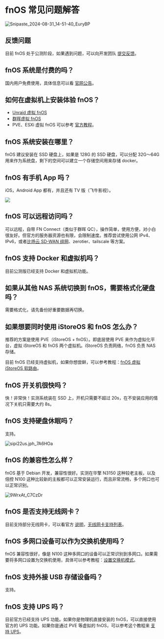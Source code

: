 # fnOS 常见问题解答

![Snipaste_2024-08-31_14-51-40_EuryBP](https://img.slarker.me/wiki/Snipaste_2024-08-31_14-51-40_EuryBP.jpg)

## 反馈问题

目前 fnOS 处于公测阶段，如果遇到问题，可以向开发团队 [提交反馈](https://trim-nas.feishu.cn/share/base/form/shrcn2iVepeqaASZzMF0iMNAC5e)。

## fnOS 系统是付费的吗？

国内用户免费使用，具体信息可以看 [官网公告](https://help.fnnas.com/articles/fnosV1/contact/profit-statement.md)。

## 如何在虚拟机上安装体验 fnOS？

- [Unraid 虚拟 fnOS](/unraid/fnos.md)
- [群晖虚拟 fnOS](/synology/fnos.md)
- PVE、ESXi 虚拟 fnOS 可以参考 [官方教程](https://help.fnnas.com/articles/fnosV1/start/install-virtual.md)。

## fnOS 系统安装在哪里？

fnOS 建议安装在 SSD 硬盘上，如果是 128G 的 SSD 硬盘，可以分配 32G～64G 用来作为系统盘，剩下的空间可以建立一个存储空间用来存储 docker。

## fnOS 有手机 App 吗？

iOS，Android App 都有，并且还有 TV 版（飞牛影视）。

![](https://static2.fnnas.com/official/web/download_img_3.png)

## fnOS 可以远程访问吗？

可以远程，自带 FN Connect（类似于群晖 QC），操作简单，使用方便，对小白很友好。但官方的服务器资源也有限，会限制速度。推荐尝试使用公网 IPv4、IPv6，或者[比扬云 SD-WAN 组网](/fnos/beyondnetowork.md)、zerotier、tailscale 等方案。

## fnOS 支持 Docker 和虚拟机吗？

目前公测版已经支持 Docker 和虚拟机功能。

## 如果从其他 NAS 系统切换到 fnOS，需要格式化硬盘吗？

需要格式化，请先备份好重要数据再切换。

## 如果想要同时使用 iStoreOS 和 fnOS 怎么办？

推荐的方案是使用 PVE（iStoreOS + fnOS）。即底层使用 PVE 来作为虚拟化平台，虚拟 iStoreOS 和 fnOS 两个虚拟机。iStoreOS 负责网络，fnOS 负责 NAS 存储。

目前 fnOS 已经支持虚拟机，如果你想尝鲜，可以参考教程：[fnOS 虚拟 iStoreOS 软路由](/fnos/istoreos.md)。

## fnOS 开关机很快吗？

快！非常快！实测系统装在 SSD 上，开机只需要不超过 20s，在不安装应用的情况下关机只需要大约 8s。

## fnOS 支持硬盘休眠吗？

支持。

![sipi22us.jph_7A6HOa](https://img.slarker.me/wiki/sipi22us.jph_7A6HOa.png)

## fnOS 的兼容性怎么样？

fnOS 基于 Debian 开发，兼容性很好。实测在华擎 N3150 这种较老主板，以及倍控 N100 这种比较新的主板都可以正常安装运行，而且非常流畅，多个网口也可以正常识别。

![9WrxAt_C7CzDr](https://img.slarker.me/wiki/9WrxAt_C7CzDr.png)

## fnOS 是否支持无线网卡？

目前支持部分无线网卡，可以看官方 [说明](https://help.fnnas.com/articles/fnosV1/settings/wifi.md)，[无线网卡支持列表](https://club.fnnas.com/forum.php?mod=viewthread&tid=18173&highlight=)。

## fnOS 多网口设备可以作为交换机使用吗？

fnOS 兼容性很好，像是 N100 这种多网口的设备可以正常识别到多网口。如果需要将多网口设置为交换机使用，具体可以参考教程：[设置交换机模式](/basic/bridge_network.md#fnOS)。

## fnOS 支持外接 USB 存储设备吗？

支持。

## fnOS 支持 UPS 吗？

目前官方已经支持 UPS 功能。如果你是物理机直接安装的 fnOS，可以直接使用官方的 UPS 功能。如果你是通过 PVE 等虚拟的 fnOS，可以参考这个教程来 [支持 UPS](/fnos/ups.md)。

